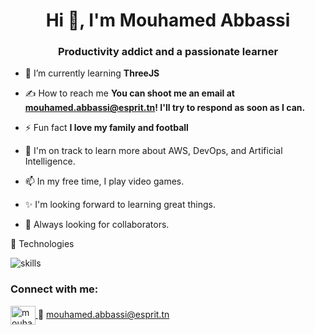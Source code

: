 <h1 align="center">Hi 👋, I'm Mouhamed Abbassi</h1>
<h3 align="center">Productivity addict and a passionate learner</h3>

 

- 🌱 I’m currently learning **ThreeJS**

- ✍️  How to reach me **You can shoot me an email at mouhamed.abbassi@esprit.tn! I'll try to respond as soon as I can.**

- ⚡ Fun fact **I love my family and football**

- 🌱  I'm on track to learn more about AWS, DevOps, and Artificial Intelligence.

- 📫 In my free time, I play video games.

- ✨ I'm looking forward to learning great things.

- 🌱 Always looking for collaborators.

🔧 Technologies

![skills](https://skillicons.dev/icons?i=html,css,js,ts,java,php,nodejs,express,symfony,spring,react,next,angular,tailwind,bootstrap,mongodb,mysql,postgres,docker,jenkins,bash,git,vscode&theme=dark&perline=15)

 


<h3 align="left">Connect with me:</h3>
<p align="left">
<a href="https://www.linkedin.com/in/mouhamed-abbassi-b46b74200/" target="blank">
  <img align="center" src="https://raw.githubusercontent.com/rahuldkjain/github-profile-readme-generator/master/src/images/icons/Social/linked-in-alt.svg" alt="mouhamed-abbassi" height="30" width="40" />
</a>
📧 <a href="mailto:mouhamed.abbassi@esprit.tn" target="_blank">mouhamed.abbassi@esprit.tn</a>
</p>



 
